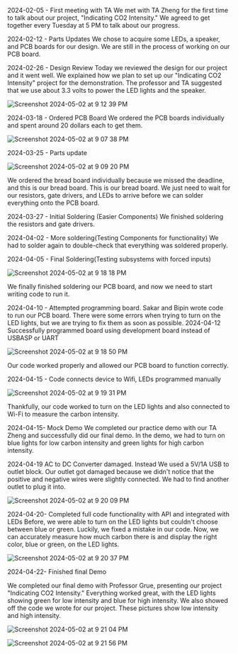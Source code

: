 2024-02-05 - First meeting with TA 
We met with TA Zheng for the first time to talk about our project, "Indicating CO2 Intensity." We agreed to get together every Tuesday at 5 PM to talk about our progress.

2024-02-12 - Parts Updates
We chose to acquire some LEDs, a speaker, and PCB boards for our design. We are still in the process of working on our PCB board.

2024-02-26 - Design Review
Today we reviewed the design for our project and it went well. We explained how we plan to set up our "Indicating CO2 Intensity" project for the demonstration. The professor and TA suggested that we use about 3.3 volts to power the LED lights and the speaker.

![Screenshot 2024-05-02 at 9 12 39 PM](https://github.com/biping2/ECE445_Team57/assets/168696447/a0e1e9f8-da17-4413-a5ab-5b68f494babf)


2024-03-18 - Ordered PCB Board
We ordered the PCB boards individually and spent around 20 dollars each to get them.

![Screenshot 2024-05-02 at 9 07 38 PM](https://github.com/biping2/ECE445_Team57/assets/168696447/6d3b6bf0-61ee-48a6-b414-fd321b00038e)

2024-03-25 - Parts update

![Screenshot 2024-05-02 at 9 09 20 PM](https://github.com/biping2/ECE445_Team57/assets/168696447/528f24be-1c5a-434e-8757-25a29e1f6a3c)

We ordered the bread board individually because we missed the deadline, and this is our bread board.
This is our bread board. We just need to wait for our resistors, gate drivers, and LEDs to arrive before we can solder everything onto the PCB board.

2024-03-27 - Initial Soldering (Easier Components)
We finished soldering the resistors and gate drivers.

2024-04-02 - More soldering(Testing Components for functionality)
We had to solder again to double-check that everything was soldered properly.

2024-04-05 - Final Soldering(Testing subsystems with forced inputs)

![Screenshot 2024-05-02 at 9 18 18 PM](https://github.com/biping2/ECE445_Team57/assets/168696447/78474a71-df13-4824-a74a-2f55678bde5a)

We finally finished soldering our PCB board, and now we need to start writing code to run it.

2024-04-10 - Attempted programming board. 
Sakar and Bipin wrote code to run our PCB board. There were some errors when trying to turn on the LED lights, but we are trying to fix them as soon as possible.
2024-04-12 Successfully programmed board using development board instead of USBASP or UART

![Screenshot 2024-05-02 at 9 18 50 PM](https://github.com/biping2/ECE445_Team57/assets/168696447/8cdc1e7e-ff67-44c2-9232-bc6ce7f925c0)


Our code worked properly and allowed our PCB board to function correctly.

2024-04-15 - Code connects device to Wifi, LEDs programmed manually

![Screenshot 2024-05-02 at 9 19 31 PM](https://github.com/biping2/ECE445_Team57/assets/168696447/d0fad088-b3a8-4643-99e0-52be56103c10)

Thankfully, our code worked to turn on the LED lights and also connected to Wi-Fi to measure the carbon intensity.

2024-04-15- Mock Demo
We completed our practice demo with our TA Zheng and successfully did our final demo. In the demo, we had to turn on blue lights for low carbon intensity and green lights for high carbon intensity.

2024-04-19 AC to DC Converter damaged. Instead We used a 5V/1A USB to outlet block.
Our outlet got damaged because we didn't notice that the positive and negative wires were slightly connected. We had to find another outlet to plug it into.

![Screenshot 2024-05-02 at 9 20 09 PM](https://github.com/biping2/ECE445_Team57/assets/168696447/a8878191-1100-4cd6-a4b3-3ff3436fbaa5)

2024-04-20- Completed full code functionality with API and integrated with LEDs
Before, we were able to turn on the LED lights but couldn't choose between blue or green. Luckily, we fixed a mistake in our code. Now, we can accurately measure how much carbon there is and display the right color, blue or green, on the LED lights.

![Screenshot 2024-05-02 at 9 20 37 PM](https://github.com/biping2/ECE445_Team57/assets/168696447/51574933-91ac-461e-83dc-2e9972703e2a)

2024-04-22- Finished final Demo

We completed our final demo with Professor Grue, presenting our project "Indicating CO2 Intensity." Everything worked great, with the LED lights showing green for low intensity and blue for high intensity. We also showed off the code we wrote for our project. These pictures show low intensity and high intensity.

![Screenshot 2024-05-02 at 9 21 04 PM](https://github.com/biping2/ECE445_Team57/assets/168696447/f8eb3792-01c9-495f-a6a7-61e59e31cd1a)

![Screenshot 2024-05-02 at 9 21 56 PM](https://github.com/biping2/ECE445_Team57/assets/168696447/cd23219d-909a-4847-94f5-f7dafa732fbd)


